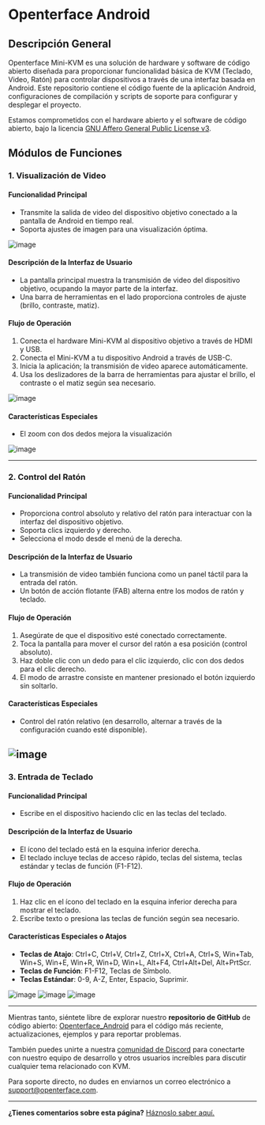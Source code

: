 # Openterface Android

## Descripción General

Openterface Mini-KVM es una solución de hardware y software de código abierto diseñada para proporcionar funcionalidad básica de KVM (Teclado, Video, Ratón) para controlar dispositivos a través de una interfaz basada en Android. Este repositorio contiene el código fuente de la aplicación Android, configuraciones de compilación y scripts de soporte para configurar y desplegar el proyecto.

Estamos comprometidos con el hardware abierto y el software de código abierto, bajo la licencia [GNU Affero General Public License v3](LICENSE).

## Módulos de Funciones

### 1. Visualización de Video

#### Funcionalidad Principal

-   Transmite la salida de video del dispositivo objetivo conectado a la pantalla de Android en tiempo real.
-   Soporta ajustes de imagen para una visualización óptima.

![image](https://assets.openterface.com/images/android/videoConnect.webp)

#### Descripción de la Interfaz de Usuario

-   La pantalla principal muestra la transmisión de video del dispositivo objetivo, ocupando la mayor parte de la interfaz.
-   Una barra de herramientas en el lado proporciona controles de ajuste (brillo, contraste, matiz).

#### Flujo de Operación

1. Conecta el hardware Mini-KVM al dispositivo objetivo a través de HDMI y USB.
2. Conecta el Mini-KVM a tu dispositivo Android a través de USB-C.
3. Inicia la aplicación; la transmisión de video aparece automáticamente.
4. Usa los deslizadores de la barra de herramientas para ajustar el brillo, el contraste o el matiz según sea necesario.

![image](https://assets.openterface.com/images/android/colorSetting.webp)

#### Características Especiales

-   El zoom con dos dedos mejora la visualización

![image](https://assets.openterface.com/images/android/enlargeAndSideBar.webp)

---

### 2. Control del Ratón

#### Funcionalidad Principal

-   Proporciona control absoluto y relativo del ratón para interactuar con la interfaz del dispositivo objetivo.
-   Soporta clics izquierdo y derecho.
-   Selecciona el modo desde el menú de la derecha.

#### Descripción de la Interfaz de Usuario

-   La transmisión de video también funciona como un panel táctil para la entrada del ratón.
-   Un botón de acción flotante (FAB) alterna entre los modos de ratón y teclado.

#### Flujo de Operación

1. Asegúrate de que el dispositivo esté conectado correctamente.
2. Toca la pantalla para mover el cursor del ratón a esa posición (control absoluto).
3. Haz doble clic con un dedo para el clic izquierdo, clic con dos dedos para el clic derecho.
4. El modo de arrastre consiste en mantener presionado el botón izquierdo sin soltarlo.

#### Características Especiales

-   Control del ratón relativo (en desarrollo, alternar a través de la configuración cuando esté disponible).

## ![image](https://assets.openterface.com/images/android/mouseThouchMode.webp)

### 3. Entrada de Teclado

#### Funcionalidad Principal

-   Escribe en el dispositivo haciendo clic en las teclas del teclado.

#### Descripción de la Interfaz de Usuario

-   El ícono del teclado está en la esquina inferior derecha.
-   El teclado incluye teclas de acceso rápido, teclas del sistema, teclas estándar y teclas de función (F1-F12).

#### Flujo de Operación

1. Haz clic en el ícono del teclado en la esquina inferior derecha para mostrar el teclado.
2. Escribe texto o presiona las teclas de función según sea necesario.

#### Características Especiales o Atajos

-   **Teclas de Atajo**: Ctrl+C, Ctrl+V, Ctrl+Z, Ctrl+X, Ctrl+A, Ctrl+S,
    Win+Tab, Win+S, Win+E, Win+R, Win+D, Win+L, Alt+F4, Ctrl+Alt+Del, Alt+PrtScr.
-   **Teclas de Función**: F1-F12, Teclas de Símbolo.
-   **Teclas Estándar**: 0-9, A-Z, Enter, Espacio, Suprimir.

![image](https://assets.openterface.com/images/android/enlargeAndKeyBoard.webp)
![image](https://assets.openterface.com/images/android/keyBoardFunction.webp)
![image](https://assets.openterface.com/images/android/keyBoardSystem.webp)

---

Mientras tanto, siéntete libre de explorar nuestro **repositorio de GitHub** de código abierto: [Openterface_Android](https://github.com/TechxArtisanStudio/Openterface_Android) para el código más reciente, actualizaciones, ejemplos y para reportar problemas.

También puedes unirte a nuestra [comunidad de Discord](/discord) para conectarte con nuestro equipo de desarrollo y otros usuarios increíbles para discutir cualquier tema relacionado con KVM.

Para soporte directo, no dudes en enviarnos un correo electrónico a [support@openterface.com](mailto:support@openterface.com).

---

**¿Tienes comentarios sobre esta página?** [Háznoslo saber aquí.](https://forms.gle/wmxoR2C1VdG36mT69)